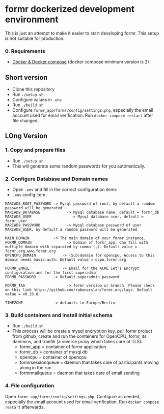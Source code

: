 # formr dockerized development environment

This is just an attempt to make it easier to start developing formr. This setup is not suitable for production.

### 0. Requirements
- [Docker & Docker compose](https://docs.docker.com/compose/install) (docker compose minimum version is 2)

## Short version
- Clone this repository
- Run `./setup.sh`
- Configure values in `.env`
- Run `./build.sh`
- Configure `formr_app/formr/config/settings.php`, especially the email account used for email verification. Run `docker compose restart` after file changed.

## LOng Version

### 1. Copy and prepare files
- Run `./setup.sh`
- This will generate some random passwords for you automatically.

### 2. Configure Database and Domain names
- Open `.env` and fill in the correct configuration items
- `.env` config item :
````
MARIADB_ROOT_PASSWORD -> Mysql password of root, by default a random password will be generated
MARIADB_DATABASE			-> Mysql database name, default = formr_db
MARIADB_USER				  -> Mysql database user, default = formr_user
MARIADB_PASSWORD 			-> Mysql database password of user MARIADB_USER, by default a random password will be generated

MAIN_DOMAIN           -> The main domain of your formr instance.
FORMR_DOMAIN			    -> Domain of formr_app. Can fill with multiple domain with separated by comma (,). Default value = formr.org,www.formr.org
OPENCPU_DOMAIN			  -> (Sub)domain for opencpu. Access to this domain needs basic-auth. Default value = ocpu.formr.org

FORMR_EMAIL			      -> Email for the ACME Let's Encrypt configuration and for the first superadmin
FORMR_PASSWORD        -> Default superadmin password

FORMR_TAG			        -> formr version or branch. Please check on this link https://github.com/rubenarslan/formr.org/tags. Default value = v0.20.6

TIMEZONE              -> defaults to Europe/Berlin

````

### 3. Build containers and Install initial schema
- Run `./build.sh`
- This process will be create a mysql encryption key, pull formr project from github, create and run the containers for OpenCPU, formr, its daemons, and traefik (a reverse proxy which takes care of TLS):
  - formr_app  = container of formr application
  - formr_db   = container of mysql db
  - opencpu    = container of opencpu
  - formrsessionqueue = daemon that takes care of participants moving along in the run
  - formrmailqueue = daemon that takes care of email sending

### 4. File configuration
Open `formr_app/formr/config/settings.php`. Configure as needed, especially the email account used for email verification. Run `docker compose restart` afterwards.
